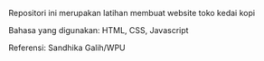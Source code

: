 Repositori ini merupakan latihan membuat website toko kedai kopi

Bahasa yang digunakan: HTML, CSS, Javascript

Referensi: Sandhika Galih/WPU
